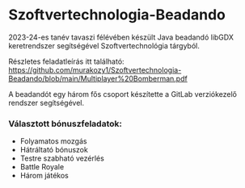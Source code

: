 # Szoftvertechnologia-Beadando 

2023-24-es tanév tavaszi félévében készült Java beadandó libGDX keretrendszer segítségével Szoftvertechnológia tárgyból.

Részletes feladatleírás itt található: https://github.com/murakozy1/Szoftvertechnologia-Beadando/blob/main/Multiplayer%20Bomberman.pdf

A beadandót egy három fős csoport készítette a GitLab verziókezelő rendszer segítségével.

### Választott bónuszfeladatok: 
- Folyamatos mozgás
- Hátráltató bónuszok
- Testre szabható vezérlés
- Battle Royale
- Három játékos
